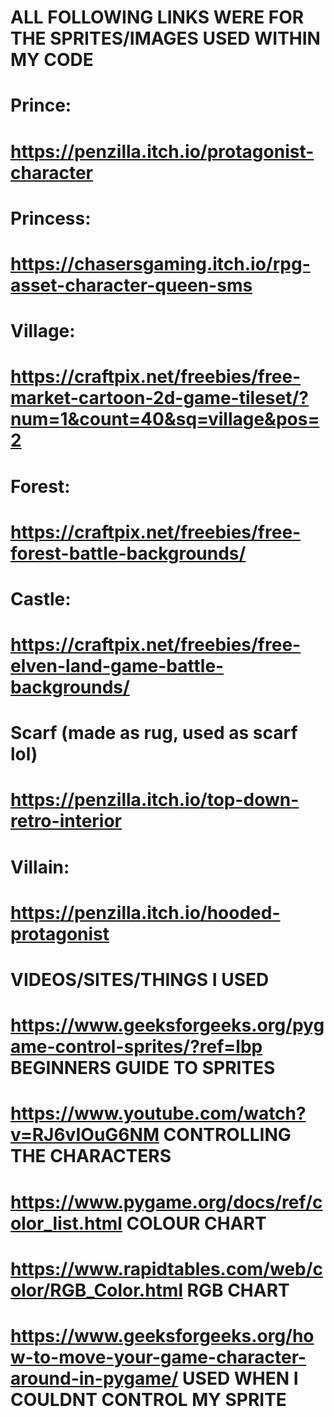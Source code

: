 # ALL FOLLOWING LINKS WERE FOR THE SPRITES/IMAGES USED WITHIN MY CODE
# Prince: 
# https://penzilla.itch.io/protagonist-character 

# Princess:
# https://chasersgaming.itch.io/rpg-asset-character-queen-sms 

# Village: 
# https://craftpix.net/freebies/free-market-cartoon-2d-game-tileset/?num=1&count=40&sq=village&pos=2 

# Forest: 
# https://craftpix.net/freebies/free-forest-battle-backgrounds/ 

# Castle: 
# https://craftpix.net/freebies/free-elven-land-game-battle-backgrounds/ 

# Scarf (made as rug, used as scarf lol)
# https://penzilla.itch.io/top-down-retro-interior 

# Villain:  
# https://penzilla.itch.io/hooded-protagonist 


# VIDEOS/SITES/THINGS I USED
# https://www.geeksforgeeks.org/pygame-control-sprites/?ref=lbp BEGINNERS GUIDE TO SPRITES
# https://www.youtube.com/watch?v=RJ6vIOuG6NM CONTROLLING THE CHARACTERS
# https://www.pygame.org/docs/ref/color_list.html COLOUR CHART
# https://www.rapidtables.com/web/color/RGB_Color.html RGB CHART
# https://www.geeksforgeeks.org/how-to-move-your-game-character-around-in-pygame/ USED WHEN I COULDNT CONTROL MY SPRITE
